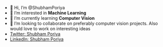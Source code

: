 - 👋 Hi, I’m @ShubhamPoriya
- 👀 I’m interested in **Machine Learning**
- 🌱 I’m currently learning **Computer Vision**
- 💞️ I’m looking to collaborate on preferably computer vision projects. Also would love to work on interesting ideas
- [Twitter: Shubham Poriya](https://twitter.com/PoriyaShubham)
- [LinkedIn: Shubham Poriya](linkedin.com/in/shubham-poriya-08274b92)

<!---
ShubhamPoriya/ShubhamPoriya is a ✨ special ✨ repository because its `README.md` (this file) appears on your GitHub profile.
You can click the Preview link to take a look at your changes.
--->
